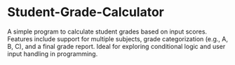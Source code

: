# Student-Grade-Calculator
A simple program to calculate student grades based on input scores. Features include support for multiple subjects, grade categorization (e.g., A, B, C), and a final grade report. Ideal for exploring conditional logic and user input handling in programming.
